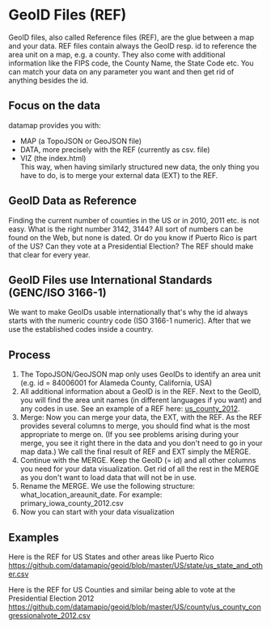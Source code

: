 # GeoID Files (REF)

GeoID files, also called Reference files (REF), are the glue between a map and your data.
REF files contain always the GeoID resp. id to reference the area unit on a map, e.g. a county. They also come with additional information like the FIPS code, the County Name, the State Code etc.
You can match your data on any parameter you want and then get rid of anything besides the id.


## Focus on the data
datamap provides you with:
* MAP (a TopoJSON or GeoJSON file)
* DATA, more precisely with the REF (currently as csv. file)
* VIZ (the index.html)     
This way, when having similarly structured new data, the only thing you have to do, is to merge your external data (EXT) to the REF. 

## GeoID Data as Reference
Finding the current number of counties in the US or in 2010, 2011 etc. is not easy. What is the right number 3142, 3144? All sort of numbers can be found on the Web, but none is dated. Or do you know if Puerto Rico is part of the US? Can they vote at a Presidential Election? 
The REF should make that clear for every year. 

## GeoID Files use International Standards (GENC/ISO 3166-1)
We want to make GeoIDs usable internationally that's why the id always starts with the numeric country code (ISO 3166-1 numeric). After that we use the established codes inside a country. 

## Process
1. The TopoJSON/GeoJSON map only uses GeoIDs to identify an area unit (e.g. id = 84006001 for Alameda County, California, USA) 
2. All additional information about a GeoID is in the REF. Next to the GeoID, you will find the area unit names (in different languages if you want) and any codes in use. See an example of a REF here: [us_county_2012](https://github.com/datamapio/geoid/blob/master/US/county/us_county_congressionalvote_2012.csv).
3. Merge: Now you can merge your data, the EXT, with the REF. As the REF provides several columns to merge, you should find what is the most appropriate to merge on. (If you see problems arising during your merge, you see it right there in the data and you don't need to go in your map data.) We call the final result of REF and EXT simply the MERGE.
4. Continue with the MERGE. Keep the GeoID (= id) and all other columns you need for your data visualization. Get rid of all the rest in the MERGE as you don't want to load data that will not be in use.
5. Rename the MERGE. We use the following structure: what_location_areaunit_date. For example: primary_iowa_county_2012.csv
6. Now you can start with your data visualization



## Examples

Here is the REF for US States and other areas like Puerto Rico
https://github.com/datamapio/geoid/blob/master/US/state/us_state_and_other.csv

Here is the REF for US Counties and similar being able to vote at the Presidential Election 2012
https://github.com/datamapio/geoid/blob/master/US/county/us_county_congressionalvote_2012.csv

